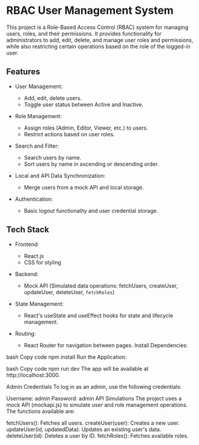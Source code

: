 # RBAC User Management System

This project is a Role-Based Access Control (RBAC) system for managing users, roles, and their permissions. It provides functionality for administrators to add, edit, delete, and manage user roles and permissions, while also restricting certain operations based on the role of the logged-in user.

## Features

- User Management: 
  - Add, edit, delete users.
  - Toggle user status between Active and Inactive.
  
- Role Management:
  - Assign roles (Admin, Editor, Viewer, etc.) to users.
  - Restrict actions based on user roles.

- Search and Filter:
  - Search users by name.
  - Sort users by name in ascending or descending order.

- Local and API Data Synchronization:
  - Merge users from a mock API and local storage.

- Authentication:
  - Basic logout functionality and user credential storage.

## Tech Stack

- Frontend:
  - React.js
  - CSS for styling

- Backend:
  - Mock API (Simulated data operations: fetchUsers, createUser, updateUser, deleteUser, `fetchRoles`)

- State Management:
  - React's useState and useEffect hooks for state and lifecycle management.

- Routing:
  - React Router for navigation between pages.
Install Dependencies:

bash
Copy code
npm install
Run the Application:

bash
Copy code
npm run dev
The app will be available at http://localhost:3000.

Admin Credentials
To log in as an admin, use the following credentials:

Username: admin
Password: admin
API Simulations
The project uses a mock API (mockapi.js) to simulate user and role management operations. The functions available are:

fetchUsers(): Fetches all users.
createUser(user): Creates a new user.
updateUser(id, updatedData): Updates an existing user's data.
deleteUser(id): Deletes a user by ID.
fetchRoles(): Fetches available roles.
